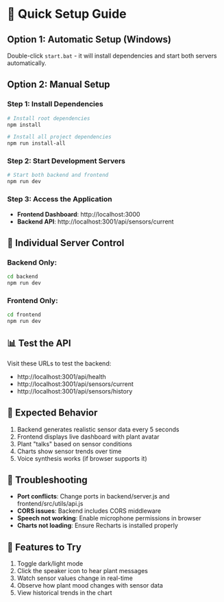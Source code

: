 # 🚀 Quick Setup Guide

## Option 1: Automatic Setup (Windows)
Double-click `start.bat` - it will install dependencies and start both servers automatically.

## Option 2: Manual Setup

### Step 1: Install Dependencies
```bash
# Install root dependencies
npm install

# Install all project dependencies
npm run install-all
```

### Step 2: Start Development Servers
```bash
# Start both backend and frontend
npm run dev
```

### Step 3: Access the Application
- **Frontend Dashboard**: http://localhost:3000
- **Backend API**: http://localhost:3001/api/sensors/current

## 🔧 Individual Server Control

### Backend Only:
```bash
cd backend
npm run dev
```

### Frontend Only:
```bash
cd frontend
npm run dev
```

## 📊 Test the API
Visit these URLs to test the backend:
- http://localhost:3001/api/health
- http://localhost:3001/api/sensors/current
- http://localhost:3001/api/sensors/history

## 🎯 Expected Behavior
1. Backend generates realistic sensor data every 5 seconds
2. Frontend displays live dashboard with plant avatar
3. Plant "talks" based on sensor conditions
4. Charts show sensor trends over time
5. Voice synthesis works (if browser supports it)

## 🐛 Troubleshooting
- **Port conflicts**: Change ports in backend/server.js and frontend/src/utils/api.js
- **CORS issues**: Backend includes CORS middleware
- **Speech not working**: Enable microphone permissions in browser
- **Charts not loading**: Ensure Recharts is installed properly

## 🌟 Features to Try
1. Toggle dark/light mode
2. Click the speaker icon to hear plant messages
3. Watch sensor values change in real-time
4. Observe how plant mood changes with sensor data
5. View historical trends in the chart